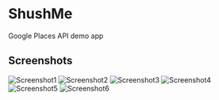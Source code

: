 # ShushMe
Google Places API demo app

## Screenshots

![Screenshot1](1.png) ![Screenshot2](2.png) ![Screenshot3](3.png)
![Screenshot4](4.png) ![Screenshot5](5.png) ![Screenshot6](6.png)
